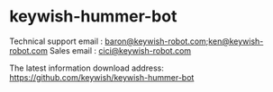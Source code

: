 # keywish-hummer-bot
Technical support email : baron@keywish-robot.com;ken@keywish-robot.com
Sales email : cici@keywish-robot.com

The latest information download address:
https://github.com/keywish/keywish-hummer-bot
